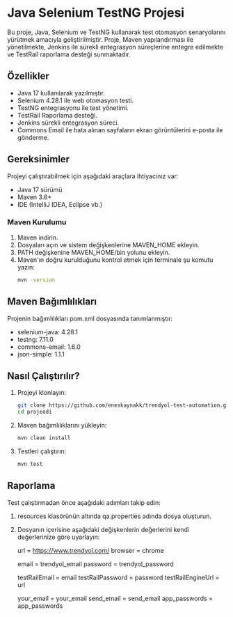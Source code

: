 # Java Selenium TestNG Projesi

Bu proje, Java, Selenium ve TestNG kullanarak test otomasyon senaryolarını yürütmek amacıyla geliştirilmiştir. Proje, Maven yapılandırması ile yönetilmekte, Jenkins ile sürekli entegrasyon süreçlerine entegre edilmekte ve TestRail raporlama desteği sunmaktadır.
## Özellikler
- Java 17 kullanılarak yazılmıştır.
- Selenium 4.28.1 ile web otomasyon testi.
- TestNG entegrasyonu ile test yönetimi.
- TestRail Raporlama desteği.
- Jenkins sürekli entegrasyon süreci.
- Commons Email ile hata alınan sayfaların ekran görüntülerini e-posta ile gönderme.

## Gereksinimler
Projeyi çalıştırabilmek için aşağıdaki araçlara ihtiyacınız var:
- Java 17 sürümü
- Maven 3.6+
- IDE (IntelliJ IDEA, Eclipse vb.)

### Maven Kurulumu
1. Maven indirin.
2. Dosyaları açın ve sistem değişkenlerine MAVEN_HOME ekleyin.
3. PATH değişkenine MAVEN_HOME/bin yolunu ekleyin.
4. Maven'ın doğru kurulduğunu kontrol etmek için terminale şu komutu yazın:
    ```bash
    mvn -version
    
## Maven Bağımlılıkları
Projenin bağımlılıkları pom.xml dosyasında tanımlanmıştır:
- selenium-java: 4.28.1
- testng: 7.11.0
- commons-email: 1.6.0
- json-simple: 1.1.1

## Nasıl Çalıştırılır?
1. Projeyi klonlayın:
    ```bash
    git clone https://github.com/eneskaynakk/trendyol-test-automation.git
    cd projeadi
    
2. Maven bağımlılıklarını yükleyin:
    ```bash
    mvn clean install
    
3. Testleri çalıştırın:
    ```bash
    mvn test
    
## Raporlama
Test çalıştırmadan önce aşağıdaki adımları takip edin:  
1. resources klasörünün altında qa.properties adında dosya oluşturun.
2. Dosyanın içerisine aşağıdaki değişkenlerin değerlerini kendi değerlerinize göre uyarlayın:
   
    url = https://www.trendyol.com/
    browser = chrome

    email = trendyol_email
    password = trendyol_password

    testRailEmail = email
    testRailPassword = password
    testRailEngineUrl = url

    your_email = your_email
    send_email = send_email
    app_passwords = app_passwords
